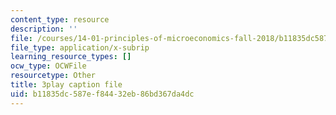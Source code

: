 ```yaml
---
content_type: resource
description: ''
file: /courses/14-01-principles-of-microeconomics-fall-2018/b11835dc587ef84432eb86bd367da4dc_jsiCft5v2dk.srt
file_type: application/x-subrip
learning_resource_types: []
ocw_type: OCWFile
resourcetype: Other
title: 3play caption file
uid: b11835dc-587e-f844-32eb-86bd367da4dc
---
```

